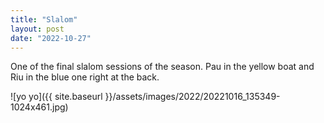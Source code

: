 ```yaml
---
title: "Slalom"
layout: post
date: "2022-10-27"
---
```


One of the final slalom sessions of the season. Pau in the yellow boat and Riu in the blue one right at the back.

![yo yo]({{ site.baseurl }}/assets/images/2022/20221016_135349-1024x461.jpg)
